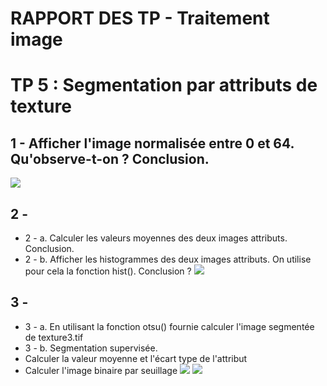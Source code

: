 # RAPPORT DES TP - Traitement image

# TP 5 : Segmentation par attributs de texture


## 1 - Afficher l'image normalisée entre 0 et 64. Qu'observe-t-on ? Conclusion.
![](https://i.imgur.com/yLLlFsL.png)
## 2 - 
  * 2 - a. Calculer les valeurs moyennes des deux images attributs. Conclusion.
  * 2 - b. Afficher les histogrammes des deux images attributs. On utilise pour cela la fonction hist(). Conclusion ?
  ![](https://i.imgur.com/V5qTmyn.png)
## 3 -
  * 3 - a. En utilisant la fonction otsu() fournie calculer l'image segmentée de texture3.tif
  * 3 - b. Segmentation supervisée. 
  * Calculer la valeur moyenne et l'écart type de l'attribut
  * Calculer l'image binaire par seuillage
  ![](https://i.imgur.com/XgfHAwy.png)
  ![](https://i.imgur.com/UyDaSSw.png)

